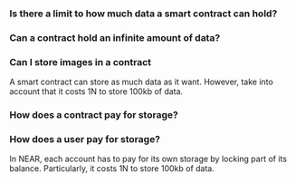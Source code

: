 ### Is there a limit to how much data a smart contract can hold?
### Can a contract hold an infinite amount of data?
### Can I store images in a contract
A smart contract can store as much data as it want. However, take into account that it costs 1N to store 100kb of data.

### How does a contract pay for storage?
### How does a user pay for storage?
In NEAR, each account has to pay for its own storage by locking part of its balance. Particularly, it costs 1N to store 100kb of data.